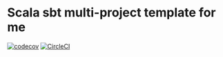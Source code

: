 # Scala sbt multi-project template for me #

[![codecov](https://codecov.io/gh/tanacasino/scala-multi-project/branch/master/graph/badge.svg)](https://codecov.io/gh/tanacasino/scala-multi-project)
[![CircleCI](https://circleci.com/gh/tanacasino/scala-multi-project.svg?style=svg)](https://circleci.com/gh/tanacasino/scala-multi-project)

